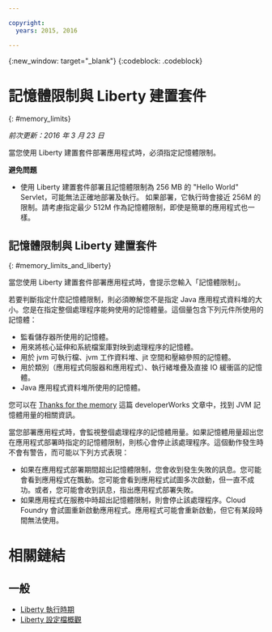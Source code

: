 ```yaml
---

copyright:
  years: 2015, 2016

---
```


{:new_window: target="_blank"}
{:codeblock: .codeblock}

# 記憶體限制與 Liberty 建置套件
{: #memory_limits}

*前次更新：2016 年 3 月 23 日*

當您使用 Liberty 建置套件部署應用程式時，必須指定記憶體限制。

**避免問題**

* 使用 Liberty 建置套件部署且記憶體限制為 256 MB 的 "Hello World" Servlet，可能無法正確地部署及執行。
如果部署，它執行時會接近 256M 的限制。請考慮指定最少 512M 作為記憶體限制，即使是簡單的應用程式也一樣。


## 記憶體限制與 Liberty 建置套件
{: #memory_limits_and_liberty}


當您使用
Liberty 建置套件部署應用程式時，會提示您輸入「記憶體限制」。


若要判斷指定什麼記憶體限制，則必須瞭解您不是指定 Java 應用程式資料堆的大小。您是在指定整個處理程序能夠使用的記憶體量。這個量包含下列元件所使用的記憶體：

* 監看儲存器所使用的記憶體。
* 用來將核心延伸和系統檔案庫對映到處理程序的記憶體。
* 用於 jvm 可執行檔、jvm 工作資料堆、jit 空間和壓縮參照的記憶體。
* 用於類別（應用程式伺服器和應用程式）、執行緒堆疊及直接 IO 緩衝區的記憶體。
* Java 應用程式資料堆所使用的記憶體。

您可以在 [Thanks for the memory](http://www.ibm.com/developerworks/library/j-nativememory-linux/) 這篇 developerWorks 文章中，找到 JVM 記憶體用量的相關資訊。

當您部署應用程式時，會監視整個處理程序的記憶體用量。如果記憶體用量超出您在應用程式部署時指定的記憶體限制，則核心會停止該處理程序。這個動作發生時不會有警告，而可能以下列方式表現：

* 如果在應用程式部署期間超出記憶體限制，您會收到發生失敗的訊息。您可能會看到應用程式在飄動。您可能會看到應用程式試圖多次啟動，但一直不成功。或者，您可能會收到訊息，指出應用程式部署失敗。
* 如果應用程式在服務中時超出記憶體限制，則會停止該處理程序。Cloud Foundry 會試圖重新啟動應用程式。應用程式可能會重新啟動，但它有某段時間無法使用。

# 相關鏈結
## 一般
* [Liberty 執行時期](index.html)
* [Liberty 設定檔概觀](http://www-01.ibm.com/support/knowledgecenter/SSAW57_8.5.5/com.ibm.websphere.wlp.nd.doc/ae/cwlp_about.html)
